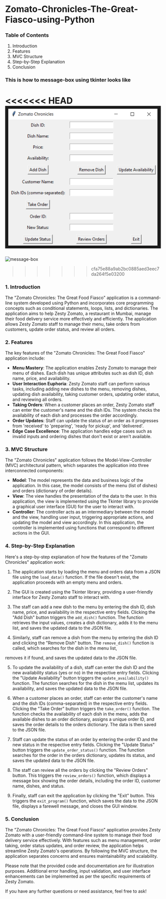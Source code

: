 # Zomato-Chronicles-The-Great-Fiasco-using-Python


### Table of Contents
1. Introduction
2. Features
3. MVC Structure
4. Step-by-Step Explanation
5. Conclusion

### This is how to message-box using tkinter looks like
<<<<<<< HEAD
![Javatpoint](./zesty_zomato.png)
=======
![message-box]([https://github.com/johnsmith/my-project/raw/main/image.png](https://github.com/shashanksb17/Zomato-Chronicles-The-Great-Fiasco-using-Python/blob/main/zesty_zomato.png))
>>>>>>> cfa75e88a9ab2bc0885aed3eec7da264f5e03200


### 1. Introduction
The "Zomato Chronicles: The Great Food Fiasco" application is a command-line system developed using Python and incorporates core programming concepts such as conditional statements, loops, lists, and dictionaries. The application aims to help Zesty Zomato, a restaurant in Mumbai, manage their food delivery service more effectively and efficiently. The application allows Zesty Zomato staff to manage their menu, take orders from customers, update order status, and review all orders.

### 2. Features
The key features of the "Zomato Chronicles: The Great Food Fiasco" application include:

- **Menu Mastery**: The application enables Zesty Zomato to manage their menu of dishes. Each dish has unique attributes such as dish ID, dish name, price, and availability.
- **User Interaction Euphoria**: Zesty Zomato staff can perform various tasks, including adding new dishes to the menu, removing dishes, updating dish availability, taking customer orders, updating order status, and reviewing all orders.
- **Taking Orders**: When a customer places an order, Zesty Zomato staff can enter the customer's name and the dish IDs. The system checks the availability of each dish and processes the order accordingly.
- **Order Updates**: Staff can update the status of an order as it progresses from 'received' to 'preparing', 'ready for pickup', and 'delivered'.
- **Edge Case Excellence**: The application handles edge cases such as invalid inputs and ordering dishes that don't exist or aren't available.

### 3. MVC Structure
The "Zomato Chronicles" application follows the Model-View-Controller (MVC) architectural pattern, which separates the application into three interconnected components:

- **Model**: The model represents the data and business logic of the application. In this case, the model consists of the menu (list of dishes) and orders (dictionary of order details).
- **View**: The view handles the presentation of the data to the user. In this application, the view is implemented using the Tkinter library to provide a graphical user interface (GUI) for the user to interact with.
- **Controller**: The controller acts as an intermediary between the model and the view, handling user input, triggering appropriate actions, and updating the model and view accordingly. In this application, the controller is implemented using functions that correspond to different actions in the GUI.

### 4. Step-by-Step Explanation
Here's a step-by-step explanation of how the features of the "Zomato Chronicles" application work:

1. The application starts by loading the menu and orders data from a JSON file using the `load_data()` function. If the file doesn't exist, the application proceeds with an empty menu and orders.

2. The GUI is created using the Tkinter library, providing a user-friendly interface for Zesty Zomato staff to interact with.

3. The staff can add a new dish to the menu by entering the dish ID, dish name, price, and availability in the respective entry fields. Clicking the "Add Dish" button triggers the `add_dish()` function. The function retrieves the input values, creates a dish dictionary, adds it to the menu list, and saves the updated data to the JSON file.

4. Similarly, staff can remove a dish from the menu by entering the dish ID and clicking the "Remove Dish" button. The `remove_dish()` function is called, which searches for the dish in the menu list,

removes it if found, and saves the updated data to the JSON file.

5. To update the availability of a dish, staff can enter the dish ID and the new availability status (yes or no) in the respective entry fields. Clicking the "Update Availability" button triggers the `update_availability()` function. The function searches for the dish in the menu list, updates its availability, and saves the updated data to the JSON file.

6. When a customer places an order, staff can enter the customer's name and the dish IDs (comma-separated) in the respective entry fields. Clicking the "Take Order" button triggers the `take_order()` function. The function checks the availability of each dish in the menu, adds the available dishes to an order dictionary, assigns a unique order ID, and saves the order details to the orders dictionary. The data is then saved to the JSON file.

7. Staff can update the status of an order by entering the order ID and the new status in the respective entry fields. Clicking the "Update Status" button triggers the `update_order_status()` function. The function searches for the order in the orders dictionary, updates its status, and saves the updated data to the JSON file.

8. The staff can review all the orders by clicking the "Review Orders" button. This triggers the `review_orders()` function, which displays a message box showing the order details, including the order ID, customer name, dishes, and status.

9. Finally, staff can exit the application by clicking the "Exit" button. This triggers the `exit_program()` function, which saves the data to the JSON file, displays a farewell message, and closes the GUI window.

### 5. Conclusion
The "Zomato Chronicles: The Great Food Fiasco" application provides Zesty Zomato with a user-friendly command-line system to manage their food delivery service effectively. With features such as menu management, order taking, order status updates, and order review, the application helps streamline Zesty Zomato's operations. By following the MVC structure, the application separates concerns and ensures maintainability and scalability.

Please note that the provided code and documentation are for illustration purposes. Additional error handling, input validation, and user interface enhancements can be implemented as per the specific requirements of Zesty Zomato.

If you have any further questions or need assistance, feel free to ask!
